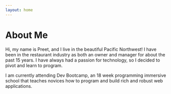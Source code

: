```yaml
---
layout: home
---
```

# About Me

Hi, my name is Preet, and I live in the beautiful Pacific Northwest! I have been in the restaurant industry as both an owner and manager for about the past 15 years. I have always had a passion for technology, so I decided to pivot and learn to program.

I am currently attending Dev Bootcamp, an 18 week programming immersive school that teaches novices how to program and build rich and robust web applications.
